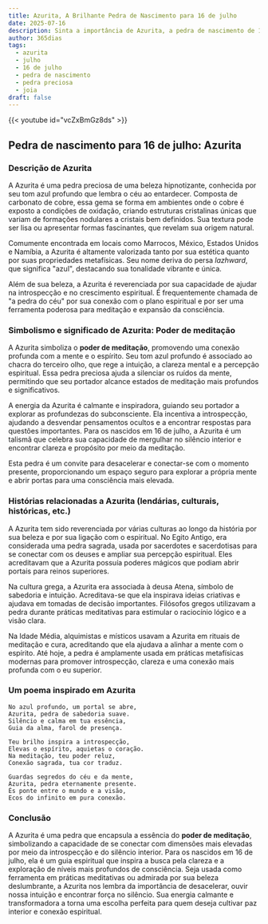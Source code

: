 ```yaml
---
title: Azurita, A Brilhante Pedra de Nascimento para 16 de julho
date: 2025-07-16
description: Sinta a importância de Azurita, a pedra de nascimento de 16 de julho que simboliza Poder de meditação. Deixe que sua beleza e significado iluminem seu dia.
author: 365dias
tags:
  - azurita
  - julho
  - 16 de julho
  - pedra de nascimento
  - pedra preciosa
  - joia
draft: false
---
```


{{< youtube id="vcZxBmGz8ds" >}}


## Pedra de nascimento para 16 de julho: Azurita

### Descrição de Azurita

A Azurita é uma pedra preciosa de uma beleza hipnotizante, conhecida por seu tom azul profundo que lembra o céu ao entardecer. Composta de carbonato de cobre, essa gema se forma em ambientes onde o cobre é exposto a condições de oxidação, criando estruturas cristalinas únicas que variam de formações nodulares a cristais bem definidos. Sua textura pode ser lisa ou apresentar formas fascinantes, que revelam sua origem natural.

Comumente encontrada em locais como Marrocos, México, Estados Unidos e Namíbia, a Azurita é altamente valorizada tanto por sua estética quanto por suas propriedades metafísicas. Seu nome deriva do persa _lazhward_, que significa "azul", destacando sua tonalidade vibrante e única.

Além de sua beleza, a Azurita é reverenciada por sua capacidade de ajudar na introspecção e no crescimento espiritual. É frequentemente chamada de "a pedra do céu" por sua conexão com o plano espiritual e por ser uma ferramenta poderosa para meditação e expansão da consciência.

### Simbolismo e significado de Azurita: Poder de meditação

A Azurita simboliza o **poder de meditação**, promovendo uma conexão profunda com a mente e o espírito. Seu tom azul profundo é associado ao chacra do terceiro olho, que rege a intuição, a clareza mental e a percepção espiritual. Essa pedra preciosa ajuda a silenciar os ruídos da mente, permitindo que seu portador alcance estados de meditação mais profundos e significativos.

A energia da Azurita é calmante e inspiradora, guiando seu portador a explorar as profundezas do subconsciente. Ela incentiva a introspecção, ajudando a desvendar pensamentos ocultos e a encontrar respostas para questões importantes. Para os nascidos em 16 de julho, a Azurita é um talismã que celebra sua capacidade de mergulhar no silêncio interior e encontrar clareza e propósito por meio da meditação.

Esta pedra é um convite para desacelerar e conectar-se com o momento presente, proporcionando um espaço seguro para explorar a própria mente e abrir portas para uma consciência mais elevada.

### Histórias relacionadas a Azurita (lendárias, culturais, históricas, etc.)

A Azurita tem sido reverenciada por várias culturas ao longo da história por sua beleza e por sua ligação com o espiritual. No Egito Antigo, era considerada uma pedra sagrada, usada por sacerdotes e sacerdotisas para se conectar com os deuses e ampliar sua percepção espiritual. Eles acreditavam que a Azurita possuía poderes mágicos que podiam abrir portais para reinos superiores.

Na cultura grega, a Azurita era associada à deusa Atena, símbolo de sabedoria e intuição. Acreditava-se que ela inspirava ideias criativas e ajudava em tomadas de decisão importantes. Filósofos gregos utilizavam a pedra durante práticas meditativas para estimular o raciocínio lógico e a visão clara.

Na Idade Média, alquimistas e místicos usavam a Azurita em rituais de meditação e cura, acreditando que ela ajudava a alinhar a mente com o espírito. Até hoje, a pedra é amplamente usada em práticas metafísicas modernas para promover introspecção, clareza e uma conexão mais profunda com o eu superior.

### Um poema inspirado em Azurita

```
No azul profundo, um portal se abre,  
Azurita, pedra de sabedoria suave.  
Silêncio e calma em tua essência,  
Guia da alma, farol de presença.  

Teu brilho inspira a introspecção,  
Elevas o espírito, aquietas o coração.  
Na meditação, teu poder reluz,  
Conexão sagrada, tua cor traduz.  

Guardas segredos do céu e da mente,  
Azurita, pedra eternamente presente.  
És ponte entre o mundo e a visão,  
Ecos do infinito em pura conexão.
```

### Conclusão

A Azurita é uma pedra que encapsula a essência do **poder de meditação**, simbolizando a capacidade de se conectar com dimensões mais elevadas por meio da introspecção e do silêncio interior. Para os nascidos em 16 de julho, ela é um guia espiritual que inspira a busca pela clareza e a exploração de níveis mais profundos de consciência. Seja usada como ferramenta em práticas meditativas ou admirada por sua beleza deslumbrante, a Azurita nos lembra da importância de desacelerar, ouvir nossa intuição e encontrar força no silêncio. Sua energia calmante e transformadora a torna uma escolha perfeita para quem deseja cultivar paz interior e conexão espiritual.